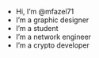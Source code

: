 -  Hi, I’m @mfazel71
-  I’m a graphic designer
-  I’m a student
-  I’m a network engineer
-  I’m a crypto developer

<!---
mfazel71/mfazel71 is a ✨ special ✨ repository because its `README.md` (this file) appears on your GitHub profile.
You can click the Preview link to take a look at your changes.
--->
